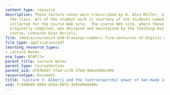 ```yaml
---
content_type: resource
description: These lecture notes were transcribed by B. Alex Miller, a student in
  the class. All of the student work is courtesy of the students named, and was originally
  collected for the course Web site.  The course Web site, where these notes were
  originally compiled, was designed and maintained by the Teaching Assistant of the
  course, Leonardo Diaz Borioli.
file: /media/courses/4-638-drawings-numbers-five-centuries-of-digital-design-fall-2002/fc4d669bd899dd1d60f5349560e8e90c_lecture_3.pdf
file_type: application/pdf
learning_resource_types:
- Lecture Notes
ocw_type: OCWFile
parent_title: Lecture Notes
parent_type: CourseSection
parent_uid: df63b8d7-3fad-cc76-2f8d-de6a3094c994
resourcetype: Document
title: 'Lecture 3: Alberti and the (untrustworthy) power of man-made images'
uid: fc4d669b-d899-dd1d-60f5-349560e8e90c
---
```

